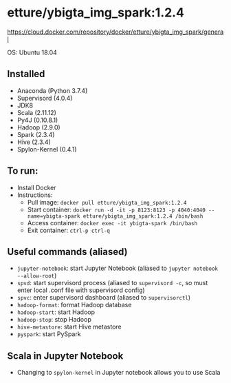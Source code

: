 # etture/ybigta_img_spark:1.2.4
https://cloud.docker.com/repository/docker/etture/ybigta_img_spark/general

OS: Ubuntu 18.04
## Installed
- Anaconda (Python 3.7.4)
- Supervisord (4.0.4)
- JDK8
- Scala (2.11.12)
- Py4J (0.10.8.1)
- Hadoop (2.9.0)
- Spark (2.3.4)
- Hive (2.3.4)
- Spylon-Kernel (0.4.1)

## To run: 
- Install Docker
- Instructions:
    - Pull image: `docker pull etture/ybigta_img_spark:1.2.4`
    - Start container: `docker run -d -it -p 8123:8123 -p 4040:4040 --name=ybigta-spark etture/ybigta_img_spark:1.2.4 /bin/bash`
    - Access container: `docker exec -it ybigta-spark /bin/bash`
    - Exit container: `ctrl-p ctrl-q`

## Useful commands (aliased)
- `jupyter-notebook`: start Jupyter Notebook (aliased to `jupyter notebook --allow-root`)
- `spvd`: start supervisord process (aliased to `supervisord -c`, so must enter local .conf file with supervisord config)
- `spvc`: enter supervisord dashboard (aliased to `supervisorctl`)
- `hadoop-format`: format Hadoop database
- `hadoop-start`: start Hadoop
- `hadoop-stop`: stop Hadoop
- `hive-metastore`: start Hive metastore
- `pyspark`: start PySpark

## Scala in Jupyter Notebook
- Changing to `spylon-kernel` in Jupyter notebook allows you to use Scala
